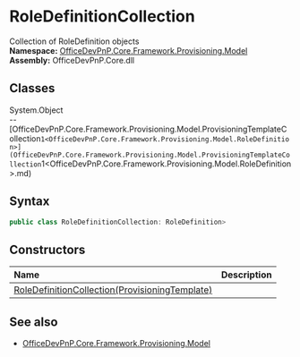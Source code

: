# RoleDefinitionCollection
Collection of RoleDefinition objects  
**Namespace:** [OfficeDevPnP.Core.Framework.Provisioning.Model](OfficeDevPnP.Core.Framework.Provisioning.Model.md)  
**Assembly:** OfficeDevPnP.Core.dll  
## Classes
System.Object  
-- [OfficeDevPnP.Core.Framework.Provisioning.Model.ProvisioningTemplateCollection`1<OfficeDevPnP.Core.Framework.Provisioning.Model.RoleDefinition>](OfficeDevPnP.Core.Framework.Provisioning.Model.ProvisioningTemplateCollection`1<OfficeDevPnP.Core.Framework.Provisioning.Model.RoleDefinition>.md)
## Syntax
```C#
public class RoleDefinitionCollection: RoleDefinition>
```
## Constructors
|**Name**|**Description**|
|:-----|:-----|
| [RoleDefinitionCollection(ProvisioningTemplate)](RoleDefinitionCollectionconstructor1details.md) | 
## See also
- [OfficeDevPnP.Core.Framework.Provisioning.Model](OfficeDevPnP.Core.Framework.Provisioning.Model.md)
